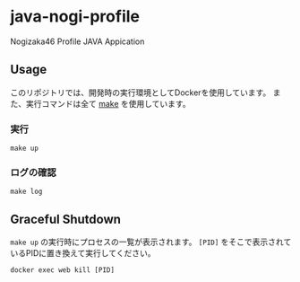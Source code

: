 # java-nogi-profile

Nogizaka46 Profile JAVA Appication

## Usage

このリポジトリでは、開発時の実行環境としてDockerを使用しています。
また、実行コマンドは全て [make](https://www.gnu.org/software/make/) を使用しています。

### 実行

```
make up
```

### ログの確認

```
make log
```

## Graceful Shutdown

`make up` の実行時にプロセスの一覧が表示されます。
`[PID]` をそこで表示されているPIDに置き換えて実行してください。

```
docker exec web kill [PID]
```
